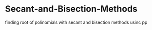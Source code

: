 # Secant-and-Bisection-Methods
finding root of polinomials with secant and bisection methods usinc pp
